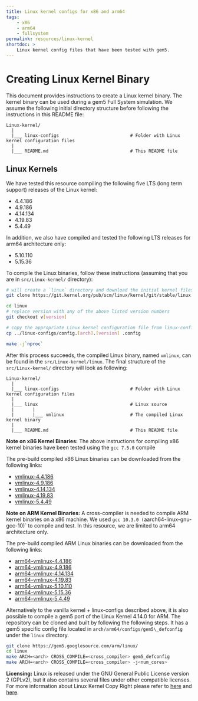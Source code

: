 ```yaml
---
title: Linux kernel configs for x86 and arm64
tags:
    - x86
    - arm64
    - fullsystem
permalink: resources/linux-kernel
shortdoc: >
    Linux kernel config files that have been tested with gem5.
---
```


# Creating Linux Kernel Binary

This document provides instructions to create a Linux kernel binary. The kernel
binary can be used during a gem5 Full System simulation. We assume the
following initial directory structure before following the instructions in this
README file:

```
Linux-kernel/
  |
  |___ linux-configs                           # Folder with Linux kernel configuration files
  |
  |___ README.md                               # This README file
```

## Linux Kernels

We have tested this resource compiling the following five LTS (long term
support) releases of the Linux kernel:

- 4.4.186
- 4.9.186
- 4.14.134
- 4.19.83
- 5.4.49

In addition, we also have compiled and tested the following LTS releases for
arm64 architecture only:

- 5.10.110
- 5.15.36

To compile the Linux binaries, follow these instructions (assuming that you are
in `src/Linux-kernel/` directory):

```sh
# will create a `linux` directory and download the initial kernel files into it.
git clone https://git.kernel.org/pub/scm/linux/kernel/git/stable/linux.git

cd linux
# replace version with any of the above listed version numbers
git checkout v[version]

# copy the appropriate Linux kernel configuration file from linux-configs/
cp ../linux-configs/config.[arch].[version] .config

make -j`nproc`
```

After this process succeeds, the compiled Linux binary, named  `vmlinux`, can
be found in the `src/Linux-kernel/linux`. The final structure of the
`src/Linux-kernel/` directory will look as following:

```
Linux-kernel/
  |
  |___ linux-configs                           # Folder with Linux kernel configuration files
  |
  |___ linux                                   # Linux source
  |       |
  |       |___ vmlinux                         # The compiled Linux kernel binary
  |
  |___ README.md                               # This README file
```

**Note on x86 Kernel Binaries:** The above instructions for compiling x86
kernel binaries have been tested using the `gcc 7.5.0` compile

The pre-build compiled x86 Linux binaries can be downloaded from the following
links:

- [vmlinux-4.4.186](http://dist.gem5.org/dist/v22-0/kernels/x86/static/vmlinux-4.4.186)
- [vmlinux-4.9.186](http://dist.gem5.org/dist/v22-0/kernels/x86/static/vmlinux-4.9.186)
- [vmlinux-4.14.134](http://dist.gem5.org/dist/v22-0/kernels/x86/static/vmlinux-4.14.134)
- [vmlinux-4.19.83](http://dist.gem5.org/dist/v22-0/kernels/x86/static/vmlinux-4.19.83)
- [vmlinux-5.4.49](http://dist.gem5.org/dist/v22-0/kernels/x86/static/vmlinux-5.4.49)

**Note on ARM Kernel Binaries:** A cross-compiler is needed to compile ARM
kernel binaries on a x86 machine. We used `gcc 10.3.0
(`aarch64-linux-gnu-gcc-10)` to compile and test. In this resource, we are
limited to arm64 architecture only.

The pre-build compiled ARM Linux binaries can be downloaded from the following links:

- [arm64-vmlinux-4.4.186](http://dist.gem5.org/dist/v22-0/kernels/arm/static/arm64-vmlinux-4.4.186)
- [arm64-vmlinux-4.9.186](http://dist.gem5.org/dist/v22-0/kernels/arm/static/arm64-vmlinux-4.9.186)
- [arm64-vmlinux-4.14.134](http://dist.gem5.org/dist/v22-0/kernels/arm/static/arm64-vmlinux-4.14.134)
- [arm64-vmlinux-4.19.83](http://dist.gem5.org/dist/v22-0/kernels/arm/static/arm64-vmlinux-4.19.83)
- [arm64-vmlinux-5.10.110](http://dist.gem5.org/dist/v22-0/kernels/arm/static/arm64-vmlinux-5.10.110)
- [arm64-vmlinux-5.15.36](http://dist.gem5.org/dist/v22-0/kernels/arm/static/arm64-vmlinux-5.15.36)
- [arm64-vmlinux-5.4.49](http://dist.gem5.org/dist/v22-0/kernels/arm/static/arm64-vmlinux-5.4.49)

Alternatively to the vanilla kernel + linux-configs described above, it is also
possible to compile a gem5 port of the Linux Kernel 4.14.0 for ARM. The
repository can be cloned and built by following the following steps. It has a
gem5 specific config file located in `arch/arm64/configs/gem5\_defconfig` under
the `linux` directory.

```bash
git clone https://gem5.googlesource.com/arm/linux/
cd linux
make ARCH=<arch> CROSS_COMPILE=<cross_compiler> gem5_defconfig
make ARCH=<arch> CROSS_COMPILE=<cross_compiler> -j<num_cores>
```

**Licensing:**
Linux is released under the GNU General Public License version 2 (GPLv2), but
it also contains several files under other compatible licenses. For more
information about Linux Kernel Copy Right please refer to
[here](https://www.kernel.org/legal.html) and
[here](https://www.kernel.org/doc/html/latest/process/license-rules.html#kernel-licensing).

